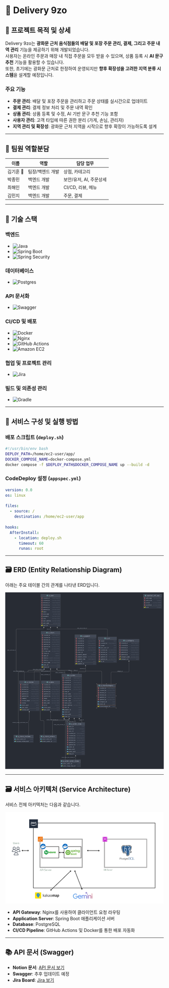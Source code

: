 # 📌 Delivery 9zo

## 📖 프로젝트 목적 및 상세
Delivery 9zo는 **광화문 근처 음식점들의 배달 및 포장 주문 관리, 결제, 그리고 주문 내역 관리** 기능을 제공하기 위해 개발되었습니다.  
사용자는 온라인 주문과 매장 내 직접 주문을 모두 받을 수 있으며, 상품 등록 시 **AI 문구 추천** 기능을 활용할 수 있습니다.  
또한, 초기에는 광화문 근처로 한정하여 운영되지만 **향후 확장성을 고려한 지역 분류 시스템**을 설계할 예정입니다.

### 주요 기능
- **주문 관리**: 배달 및 포장 주문을 관리하고 주문 상태를 실시간으로 업데이트
- **결제 관리**: 결제 정보 처리 및 주문 내역 확인
- **상품 관리**: 상품 등록 및 수정, AI 기반 문구 추천 기능 포함
- **사용자 관리**: 고객 타입에 따른 권한 분리 (가게, 손님, 관리자)
- **지역 관리 및 확장성**: 광화문 근처 지역을 시작으로 향후 확장이 가능하도록 설계

---

## 👥 팀원 역할분담
| 이름   | 역할           | 담당 업무                           |
|--------|----------------|-------------------------------------|
| 김기훈 👑 | 팀장/백엔드 개발 | 상점, 카테고리                       |
| 박종민 | 백엔드 개발      | 보안/유저, AI, 주문상세               |
| 최해인 | 백엔드 개발      | CI/CD, 리뷰, 메뉴                    |
| 김민지 | 백엔드 개발      | 주문, 결제                          |

---

## 🔧 기술 스택

### 백엔드
- ![Java](https://img.shields.io/badge/java-007396?style=for-the-badge&logo=OpenJDK&logoColor=white)
- ![Spring Boot](https://img.shields.io/badge/springboot-6DB33F?style=for-the-badge&logo=springboot&logoColor=white)
- ![Spring Security](https://img.shields.io/badge/Spring%20Security-6DB33F?style=for-the-badge&logo=Spring%20Security&logoColor=white)

### 데이터베이스
- ![Postgres](https://img.shields.io/badge/postgres-%23316192.svg?style=for-the-badge&logo=postgresql&logoColor=white)

### API 문서화
- ![Swagger](https://img.shields.io/badge/-Swagger-%23Clojure?style=for-the-badge&logo=swagger&logoColor=white)

### CI/CD 및 배포
- ![Docker](https://img.shields.io/badge/docker-%230db7ed.svg?style=for-the-badge&logo=docker&logoColor=white)
- ![Nginx](https://img.shields.io/badge/nginx-%23009639.svg?style=for-the-badge&logo=nginx&logoColor=white)
- ![GitHub Actions](https://img.shields.io/badge/GitHub%20Actions-2088FF?style=for-the-badge&logo=GitHub%20Actions&logoColor=white)
- ![Amazon EC2](https://img.shields.io/badge/Amazon%20EC2-FF9900?style=for-the-badge&logo=Amazon%20EC2&logoColor=white)

### 협업 및 프로젝트 관리
- ![Jira](https://img.shields.io/badge/jira-%230A0FFF.svg?style=for-the-badge&logo=jira&logoColor=white)

### 빌드 및 의존성 관리
- ![Gradle](https://img.shields.io/badge/Gradle-02303A.svg?style=for-the-badge&logo=Gradle&logoColor=white)

---

## 🚀 서비스 구성 및 실행 방법

### 배포 스크립트 (`deploy.sh`)
```bash
#!/usr/bin/env bash
DEPLOY_PATH=/home/ec2-user/app/
DOCKER_COMPOSE_NAME=docker-compose.yml
docker compose -f $DEPLOY_PATH$DOCKER_COMPOSE_NAME up --build -d
```

### CodeDeploy 설정 (`appspec.yml`)
```yaml
version: 0.0
os: linux

files:
  - source: /
    destination: /home/ec2-user/app

hooks:
  AfterInstall:
    - location: deploy.sh
      timeout: 60
      runas: root
```

---

## 🗃️ ERD (Entity Relationship Diagram)
아래는 주요 테이블 간의 관계를 나타낸 ERD입니다.

![ERD](./img.png)

---

## 🗃️ 서비스 아키텍처 (Service Architecture)
서비스 전체 아키텍처는 다음과 같습니다.

![Service Architecture](./img_1.png)

- **API Gateway**: Nginx를 사용하여 클라이언트 요청 라우팅
- **Application Server**: Spring Boot 애플리케이션 서버
- **Database**: PostgreSQL
- **CI/CD Pipeline**: GitHub Actions 및 Docker를 통한 배포 자동화

---

## 📚 API 문서 (Swagger)
- **Notion 문서**: [API 문서 보기](https://teamsparta.notion.site/API-1982dc3ef514803ead87e44b685d748f)
- **Swagger**: 추후 업데이트 예정
- **Jira Board**: [Jira 보기](https://develop-cloud.atlassian.net/jira/software/projects/SCRUM/boards/1/timeline)




